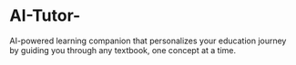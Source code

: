 # AI-Tutor-
AI-powered learning companion that personalizes your education journey by guiding you through any textbook, one concept at a time.
